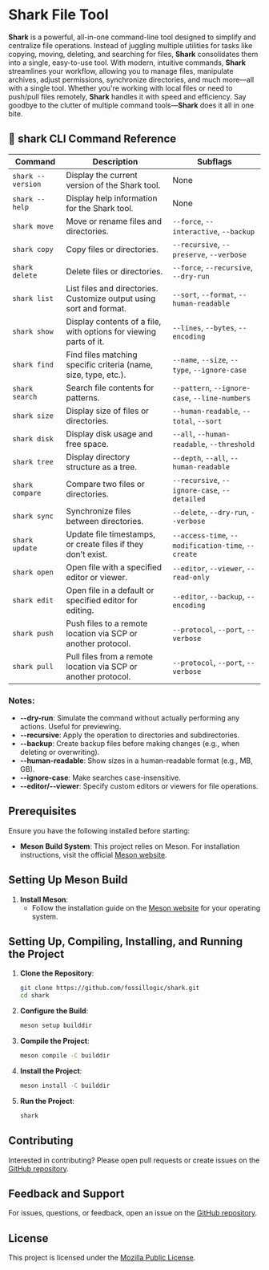 # **Shark File Tool**

**Shark** is a powerful, all-in-one command-line tool designed to simplify and centralize file operations. Instead of juggling multiple utilities for tasks like copying, moving, deleting, and searching for files, **Shark** consolidates them into a single, easy-to-use tool. With modern, intuitive commands, **Shark** streamlines your workflow, allowing you to manage files, manipulate archives, adjust permissions, synchronize directories, and much more—all with a single tool. Whether you're working with local files or need to push/pull files remotely, **Shark** handles it with speed and efficiency. Say goodbye to the clutter of multiple command tools—**Shark** does it all in one bite.

## 🦈 **shark** CLI Command Reference

| **Command**       | **Description**                                                     | **Subflags**                                                                 |
|-------------------|---------------------------------------------------------------------|-----------------------------------------------------------------------------|
| `shark --version` | Display the current version of the Shark tool.                     | None                                                                        |
| `shark --help`    | Display help information for the Shark tool.                       | None                                                                        |
| `shark move`      | Move or rename files and directories.                              | `--force`, `--interactive`, `--backup`                                      |
| `shark copy`      | Copy files or directories.                                         | `--recursive`, `--preserve`, `--verbose`                                    |
| `shark delete`    | Delete files or directories.                                       | `--force`, `--recursive`, `--dry-run`                                       |
| `shark list`      | List files and directories. Customize output using sort and format.| `--sort`, `--format`, `--human-readable`                                    |
| `shark show`      | Display contents of a file, with options for viewing parts of it.  | `--lines`, `--bytes`, `--encoding`                                          |
| `shark find`      | Find files matching specific criteria (name, size, type, etc.).    | `--name`, `--size`, `--type`, `--ignore-case`                               |
| `shark search`    | Search file contents for patterns.                                 | `--pattern`, `--ignore-case`, `--line-numbers`                              |
| `shark size`      | Display size of files or directories.                              | `--human-readable`, `--total`, `--sort`                                     |
| `shark disk`      | Display disk usage and free space.                                 | `--all`, `--human-readable`, `--threshold`                                  |
| `shark tree`      | Display directory structure as a tree.                             | `--depth`, `--all`, `--human-readable`                                      |
| `shark compare`   | Compare two files or directories.                                  | `--recursive`, `--ignore-case`, `--detailed`                                |
| `shark sync`      | Synchronize files between directories.                             | `--delete`, `--dry-run`, `--verbose`                                        |
| `shark update`    | Update file timestamps, or create files if they don’t exist.       | `--access-time`, `--modification-time`, `--create`                          |
| `shark open`      | Open file with a specified editor or viewer.                       | `--editor`, `--viewer`, `--read-only`                                       |
| `shark edit`      | Open file in a default or specified editor for editing.            | `--editor`, `--backup`, `--encoding`                                        |
| `shark push`      | Push files to a remote location via SCP or another protocol.       | `--protocol`, `--port`, `--verbose`                                         |
| `shark pull`      | Pull files from a remote location via SCP or another protocol.     | `--protocol`, `--port`, `--verbose`                                         |

### Notes:
- **--dry-run**: Simulate the command without actually performing any actions. Useful for previewing.
- **--recursive**: Apply the operation to directories and subdirectories.
- **--backup**: Create backup files before making changes (e.g., when deleting or overwriting).
- **--human-readable**: Show sizes in a human-readable format (e.g., MB, GB).
- **--ignore-case**: Make searches case-insensitive.
- **--editor/--viewer**: Specify custom editors or viewers for file operations.

## **Prerequisites**

Ensure you have the following installed before starting:

- **Meson Build System**: This project relies on Meson. For installation instructions, visit the official [Meson website](https://mesonbuild.com/Getting-meson.html).

## **Setting Up Meson Build**

1. **Install Meson**:
    - Follow the installation guide on the [Meson website](https://mesonbuild.com/Getting-meson.html) for your operating system.

## **Setting Up, Compiling, Installing, and Running the Project**

1. **Clone the Repository**:

    ```sh
    git clone https://github.com/fossillogic/shark.git
    cd shark
    ```

2. **Configure the Build**:

    ```sh
    meson setup builddir
    ```

3. **Compile the Project**:

    ```sh
    meson compile -C builddir
    ```

4. **Install the Project**:

    ```sh
    meson install -C builddir
    ```

5. **Run the Project**:

    ```sh
    shark
    ```

## **Contributing**

Interested in contributing? Please open pull requests or create issues on the [GitHub repository](https://github.com/fossillogic/shark).

## **Feedback and Support**

For issues, questions, or feedback, open an issue on the [GitHub repository](https://github.com/fossillogic/fossil-app/shark).

## **License**

This project is licensed under the [Mozilla Public License](LICENSE).
